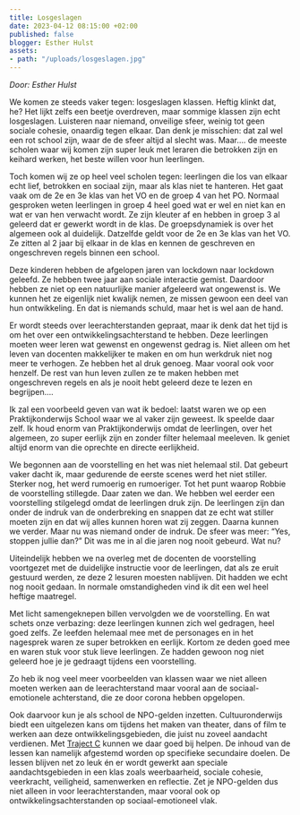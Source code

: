 ```yaml
---
title: Losgeslagen
date: 2023-04-12 08:15:00 +02:00
published: false
blogger: Esther Hulst
assets:
- path: "/uploads/losgeslagen.jpg"
---
```


*Door: Esther Hulst*

We komen ze steeds vaker tegen: losgeslagen klassen. Heftig klinkt dat, he? Het lijkt zelfs een beetje overdreven, maar sommige klassen zijn echt losgeslagen. Luisteren naar niemand, onveilige sfeer, weinig tot geen sociale cohesie, onaardig tegen elkaar. Dan denk je misschien: dat zal wel een rot school zijn, waar de de sfeer altijd al slecht was. Maar…. de meeste scholen waar wij komen zijn super leuk met leraren die betrokken zijn en keihard werken, het beste willen voor hun leerlingen.

Toch komen wij ze op heel veel scholen tegen: leerlingen die los van elkaar echt lief, betrokken en sociaal zijn, maar als klas niet te hanteren. Het gaat vaak om de 2e en 3e klas van het VO en de groep 4 van het PO. Normaal gesproken weten leerlingen in groep 4 heel goed wat er wel en niet kan en wat er van hen verwacht wordt. Ze zijn kleuter af en hebben in groep 3 al geleerd dat er gewerkt wordt in de klas. De groepsdynamiek is over het algemeen ook al duidelijk. Datzelfde geldt voor de 2e en 3e klas van het VO. Ze zitten al 2 jaar bij elkaar in de klas en kennen de geschreven en ongeschreven regels binnen een school.

Deze kinderen hebben de afgelopen jaren van lockdown naar lockdown geleefd. Ze hebben twee jaar aan sociale interactie gemist. Daardoor hebben ze niet op een natuurlijke manier afgeleerd wat ongewenst is. We kunnen het ze eigenlijk niet kwalijk nemen, ze missen gewoon een deel van hun ontwikkeling. En dat is niemands schuld,  maar het is wel aan de hand. 

Er wordt steeds over leerachterstanden gepraat, maar ik denk dat het tijd is om het over een ontwikkelingsachterstand te hebben. Deze leerlingen moeten weer leren wat gewenst en ongewenst gedrag is. Niet alleen om het leven van docenten makkelijker te maken en om hun werkdruk niet nog meer te verhogen. Ze hebben het al druk genoeg. Maar vooral ook voor henzelf. De rest van hun leven zullen ze te maken hebben met ongeschreven regels en als je nooit hebt geleerd deze te lezen en begrijpen….

Ik zal een voorbeeld geven van wat ik bedoel: laatst waren we op een Praktijkonderwijs School waar we al vaker zijn geweest. Ik speelde daar zelf. Ik houd enorm van Praktijkonderwijs omdat de leerlingen, over het algemeen, zo super eerlijk zijn en zonder filter helemaal meeleven. Ik geniet altijd enorm van die oprechte en directe eerlijkheid. 

We begonnen aan de voorstelling en het was niet helemaal stil. Dat gebeurt vaker dacht ik, maar gedurende de eerste scenes werd het niet stiller. Sterker nog, het werd rumoerig en rumoeriger. Tot het punt waarop Robbie de voorstelling stillegde. Daar zaten we dan. We hebben wel eerder een voorstelling stilgelegd omdat de leerlingen druk zijn. De leerlingen zijn dan onder de indruk van de onderbreking en snappen dat ze echt wat stiller moeten zijn en dat wij alles kunnen horen wat zij zeggen. Daarna kunnen we verder. Maar nu was niemand onder de indruk. De sfeer was meer: “Yes, stoppen jullie dan?” Dit was me in al die jaren nog nooit gebeurd. Wat nu? 

Uiteindelijk hebben we na overleg met de docenten de voorstelling voortgezet met de duidelijke instructie voor de leerlingen, dat als ze eruit gestuurd werden, ze deze 2 lesuren moesten nablijven. Dit hadden we echt nog nooit gedaan. In normale omstandigheden vind ik dit een wel heel heftige maatregel.

Met licht samengeknepen billen vervolgden we de voorstelling. En wat schets onze verbazing: deze leerlingen kunnen zich wel gedragen, heel goed zelfs. Ze leefden helemaal mee met de personages en in het nagesprek waren ze super betrokken en eerlijk. Kortom ze deden goed mee en waren stuk voor stuk lieve leerlingen. Ze hadden gewoon nog niet geleerd hoe je je gedraagt tijdens een voorstelling.

Zo heb ik nog veel meer voorbeelden van klassen waar we niet alleen moeten werken aan de leerachterstand maar vooral aan de sociaal-emotionele achterstand, die ze door corona hebben opgelopen.

Ook daarvoor kun je als school de NPO-gelden inzetten. Cultuuronderwijs biedt een uitgelezen kans om tijdens het maken van theater, dans of film te werken aan deze ontwikkelingsgebieden, die juist nu zoveel aandacht verdienen. Met [Traject C](https://www.opde1sterij.nl/traject-c/) kunnen we daar goed bij helpen. De inhoud van de lessen kan namelijk afgestemd worden op specifieke secundaire doelen. De lessen blijven net zo leuk én er wordt gewerkt aan speciale aandachtsgebieden in een klas zoals weerbaarheid, sociale cohesie, veerkracht, veiligheid, samenwerken en reflectie. Zet je NPO-gelden dus niet alleen in voor leerachterstanden, maar vooral ook op ontwikkelingsachterstanden op sociaal-emotioneel vlak.